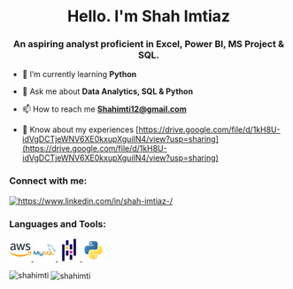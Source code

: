 <h1 align="center">Hello. I'm Shah Imtiaz</h1>
<h3 align="center">An aspiring analyst proficient in Excel, Power BI, MS Project & SQL.</h3>

- 🌱 I’m currently learning **Python**

- 💬 Ask me about **Data Analytics, SQL & Python**

- 📫 How to reach me **Shahimti12@gmail.com**

- 📄 Know about my experiences [https://drive.google.com/file/d/1kH8U-idVgDCTjeWNV6XE0kxupXguiIN4/view?usp=sharing](https://drive.google.com/file/d/1kH8U-idVgDCTjeWNV6XE0kxupXguiIN4/view?usp=sharing)

<h3 align="left">Connect with me:</h3>
<p align="left">
<a href="https://linkedin.com/in/https://www.linkedin.com/in/shah-imtiaz-/" target="blank"><img align="center" src="https://raw.githubusercontent.com/rahuldkjain/github-profile-readme-generator/master/src/images/icons/Social/linked-in-alt.svg" alt="https://www.linkedin.com/in/shah-imtiaz-/" height="30" width="40" /></a>
</p>

<h3 align="left">Languages and Tools:</h3>
<p align="left"> <a href="https://aws.amazon.com" target="_blank" rel="noreferrer"> <img src="https://raw.githubusercontent.com/devicons/devicon/master/icons/amazonwebservices/amazonwebservices-original-wordmark.svg" alt="aws" width="40" height="40"/> </a> <a href="https://www.mysql.com/" target="_blank" rel="noreferrer"> <img src="https://raw.githubusercontent.com/devicons/devicon/master/icons/mysql/mysql-original-wordmark.svg" alt="mysql" width="40" height="40"/> </a> <a href="https://pandas.pydata.org/" target="_blank" rel="noreferrer"> <img src="https://raw.githubusercontent.com/devicons/devicon/2ae2a900d2f041da66e950e4d48052658d850630/icons/pandas/pandas-original.svg" alt="pandas" width="40" height="40"/> </a> <a href="https://www.python.org" target="_blank" rel="noreferrer"> <img src="https://raw.githubusercontent.com/devicons/devicon/master/icons/python/python-original.svg" alt="python" width="40" height="40"/> </a> </p>

<p><img align="left" src="https://github-readme-stats.vercel.app/api/top-langs?username=shahimti&show_icons=true&locale=en&layout=compact" alt="shahimti" /></p>

<p>&nbsp;<img align="center" src="https://github-readme-stats.vercel.app/api?username=shahimti&show_icons=true&locale=en" alt="shahimti" /></p>




